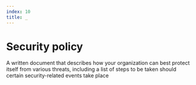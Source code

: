 ```yaml
---
index: 10
title: _
---
```

# Security policy

A written document that describes how your organization can best protect itself from various threats, including a list of steps to be taken should certain security-related events take place